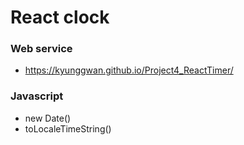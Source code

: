 # React clock
### Web service
+ https://kyunggwan.github.io/Project4_ReactTimer/

### Javascript
+ new Date()
+ toLocaleTimeString()



